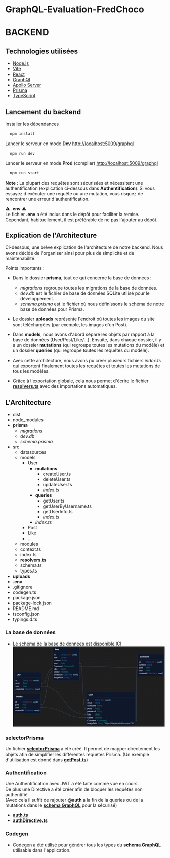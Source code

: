 # GraphQL-Evaluation-FredChoco
# BACKEND

## Technologies utilisées
- [Node.js](https://nodejs.org/en)
- [Vite](https://vitejs.dev/)
- [React](https://fr.react.dev/)
- [GraphQl](https://graphql.org/)
- [Apollo Server](https://www.apollographql.com/docs/apollo-server/)
- [Prisma](https://www.prisma.io/)
- [TypeScript](https://www.typescriptlang.org/)

## Lancement du backend
Installer les dépendances

```bash
  npm install
```

Lancer le serveur en mode **Dev** [http://localhost:5009/graphql](http://localhost:5009/graphql)

```bash
  npm run dev
```

Lancer le serveur en mode **Prod** (compiler) [http://localhost:5009/graphql](http://localhost:5009/graphql)

```bash
  npm run start
```

**Note :** La plupart des requêtes sont sécurisées et nécessitent une authentification (explication ci-dessous dans **Authentification**). Si vous essayez d'exécuter une requête ou une mutation, vous risquez de rencontrer une erreur d'authentification.

⚠️ **.env** ⚠️  
Le fichier **.env** a été inclus dans le dépôt pour faciliter la remise.  
Cependant, habituellement, il est préférable de ne pas l'ajouter au dépôt.

## Explication de l'Architecture
Ci-dessous, une brève explication de l'architecture de notre backend. Nous avons décidé de l'organiser ainsi pour plus de simplicité et de maintenabilité.

Points importants :

- Dans le dossier **prisma**, tout ce qui concerne la base de données :
    - *migrations* regroupe toutes les migrations de la base de données.
    - *dev.db* est le fichier de base de données SQLite utilisé pour le développement.
    - *schema.prisma* est le fichier où nous définissons le schéma de notre base de données pour Prisma.

- Le dossier **uploads** représente l'endroit où toutes les images du site sont téléchargées (par exemple, les images d'un Post).

- Dans **models**, nous avons d'abord séparé les objets par rapport à la base de données (User/Post/Like/...). Ensuite, dans chaque dossier, il y a un dossier **mutations** (qui regroupe toutes les mutations du modèle) et un dossier **queries** (qui regroupe toutes les requêtes du modèle).

- Avec cette architecture, nous avons pu créer plusieurs fichiers *index.ts* qui exportent finalement toutes les requêtes et toutes les mutations de tous les modèles.

- Grâce à l'exportation globale, cela nous permet d'écrire le fichier [**resolvers.ts**](https://github.com/EFREI-M1-Dev/GraphQL-Evaluation-FredChoco/blob/main/backend/src/resolvers.ts) avec des importations automatiques.




## L'Architecture
- dist                       
- node_modules
- **prisma** 
    - *migrations*
    - *dev.db*
    - *schema.prisma*
- src
    - datasources
    - models
        - User
            - **mutations**
                - createUser.ts
                - deleteUser.ts
                - updateUser.ts
                - *index.ts*
            - **queries**
                - getUser.ts
                - getUserByUsername.ts
                - getUserInfo.ts
                - *index.ts*
            - *index.ts*
        - Post
        - Like
        - ...
    - modules
    - context.ts
    - index.ts
    - **resolvers.ts**
    - schema.ts 
    - types.ts
- **uploads**
- **.env**
- .gitignore
- codegen.ts
- package.json
- package-lock.json
- README.md
- tsconfig.json
- typings.d.ts 

### La base de données
- Le schéma de la base de données est disponible [ICI](https://github.com/EFREI-M1-Dev/GraphQL-Evaluation-FredChoco/blob/main/backend/prisma/schema.prisma)
![Alt "schema prisma"](https://github.com/EFREI-M1-Dev/GraphQL-Evaluation-FredChoco/blob/main/backend/illustration-readme/schemaPrisma.png?raw=true "schema prisma")

### selectorPrisma
Un fichier [**selectorPrisma**](https://github.com/EFREI-M1-Dev/GraphQL-Evaluation-FredChoco/blob/main/backend/src/models/selectorsPrisma.ts) a été créé. Il permet de mapper directement les objets afin de simplifier les différentes requêtes Prisma. (Un exemple d'utilisation est donné dans [**getPost.ts**](https://github.com/EFREI-M1-Dev/GraphQL-Evaluation-FredChoco/blob/main/backend/src/models/Post/queries/getPost.ts))


### Authentification
Une Authentification avec JWT a été faite comme vue en cours.  
De plus une Directive a été créer afin de bloquer les requêtes non authentifié.  
(Avec cela il suffit de rajouter **@auth** a la fin de la queries ou de la mutations dans le [**schema GraphQL**](https://github.com/EFREI-M1-Dev/GraphQL-Evaluation-FredChoco/blob/main/backend/src/schema.ts) pour la sécurisé)
  - [**auth.ts**](https://github.com/EFREI-M1-Dev/GraphQL-Evaluation-FredChoco/blob/main/backend/src/modules/auth.ts)
  - [**authDirective.ts**](https://github.com/EFREI-M1-Dev/GraphQL-Evaluation-FredChoco/blob/main/backend/src/modules/authDirective.ts)

### Codegen   
- Codegen a été utilisé pour générer tous les types du [**schema GraphQL**](https://github.com/EFREI-M1-Dev/GraphQL-Evaluation-FredChoco/blob/main/backend/src/schema.ts) utilisable dans l'application.
